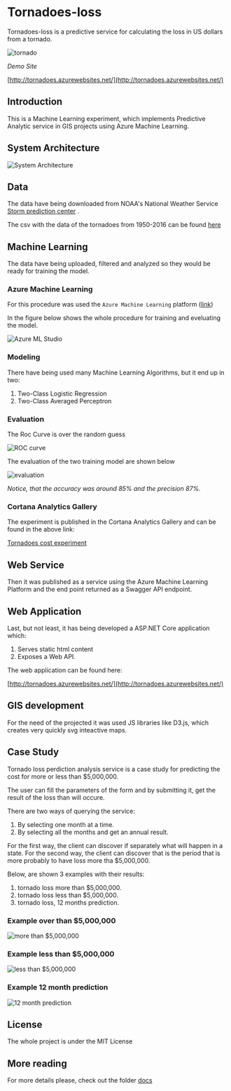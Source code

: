 # Tornadoes-loss

Tornadoes-loss is a predictive service for calculating the loss in US dollars from a tornado. 

![tornado](images/supercell.jpg)

*Demo Site*

[http://tornadoes.azurewebsites.net/](http://tornadoes.azurewebsites.net/)


## Introduction

This is a Machine Learning experiment, which implements Predictive Analytic service in GIS projects using Azure Machine Learning.

## System Architecture

![System Architecture](images/Architecture.jpg)

## Data

The data have being downloaded from NOAA's National Weather Service [Storm prediction center](http://www.spc.noaa.gov/wcm/#jmc) .

The csv with the data of the tornadoes from 1950-2016 can be found [here](data/All_tornadoes_with_headers.csv)

## Machine Learning

The data have being uploaded, filtered and analyzed so they would be ready for training the model.

### Azure Machine Learning

For this procedure was used the `Azure Machine Learning` platform ([link](studio.azureml.net/)) 

In the figure below shows the whole procedure for training and eveluating the model.

![Azure ML Studio](images/model.jpg)

### Modeling

There have being used many Machine Learning Algorithms, but it end up in two:

1. Two-Class Logistic Regression 
2. Two-Class Averaged Perceptron 


### Evaluation 

The Roc Curve is over the random guess 

![ROC curve](images/roc.jpg)

The evaluation of the two training model are shown below 

![evaluation](images/results.jpg)

 *Notice, that the accuracy was around 85% and the precision 87%.*

### Cortana Analytics Gallery 

The experiment is published in the Cortana Analytics Gallery and can be found in the above link:

[Tornadoes cost experiment](https://gallery.cortanaintelligence.com/Experiment/Tornadoes-cost-experiment-1)

## Web Service

Then it was published as a service using the Azure Machine Learning Platform and the end point returned as a Swagger API endpoint.


## Web Application

Last, but not least, it has being developed a ASP.NET Core application which:

1. Serves static html content
2. Exposes a Web API.

The web application can be found here:

[http://tornadoes.azurewebsites.net/](http://tornadoes.azurewebsites.net/)

## GIS development

For the need of the projected it was used JS libraries like D3.js, which creates very quickly svg inteactive maps.

## Case Study

Tornado loss perdiction analysis service is a case study for predicting the cost for more or less 
than $5,000,000. 

The user can fill the parameters of the form and by submitting it, get the result of the loss than will occure.

There are two ways of querying the service:

1. By selecting one month at a time.
2. By selecting all the months and get an annual result.

For the first way, the client can discover if separately what will happen in a state.
For the second way, the client can discover that is the period that is more probably to have loss more tha $5,000,000.   

Below, are shown 3 examples with their results:
1. tornado loss more than $5,000,000.
2. tornado loss less than $5,000,000.
3. tornado loss, 12 months prediction.

### Example over than $5,000,000 

![more than $5,000,000](images/more.gif) 

### Example less than $5,000,000 

![less than $5,000,000](images/less.gif)

### Example 12 month prediction 

![12 month prediction](images/all_months.gif)


## License

The whole project is under the MIT License

## More reading

For more details please, check out the folder [docs](/docs)
